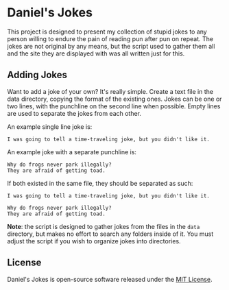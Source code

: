 # Daniel's Jokes
This project is designed to present my collection of stupid jokes to any person willing to endure the pain of reading
pun after pun on repeat. The jokes are not original by any means, but the script used to gather them all and the site
they are displayed with was all written just for this.

## Adding Jokes
Want to add a joke of your own? It's really simple. Create a text file in the data directory, copying the format of the
existing ones. Jokes can be one or two lines, with the punchline on the second line when possible. Empty lines are used
to separate the jokes from each other.

An example single line joke is:

```
I was going to tell a time-traveling joke, but you didn't like it.
```

An example joke with a separate punchline is:

```
Why do frogs never park illegally?
They are afraid of getting toad.
```

If both existed in the same file, they should be separated as such:

```
I was going to tell a time-traveling joke, but you didn't like it.

Why do frogs never park illegally?
They are afraid of getting toad.
```

**Note**: the script is designed to gather jokes from the files in the `data` directory, but makes no effort to search
any folders inside of it. You must adjust the script if you wish to organize jokes into directories.

## License
Daniel's Jokes is open-source software released under the [MIT License][1].

[1]: https://choosealicense.com/licenses/mit/
